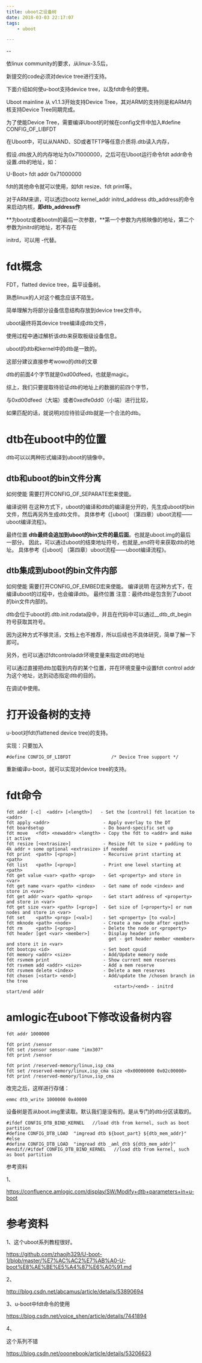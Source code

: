 ```yaml
---
title: uboot之设备树
date: 2018-03-03 22:17:07
tags:
	- uboot

---
```


--

依linux community的要求，从linux-3.5后，

新提交的code必须对device tree进行支持。

下面介绍如何使u-boot支持device tree，以及fdt命令的使用。



Uboot mainline 从 v1.1.3开始支持Device Tree，其对ARM的支持则是和ARM内核支持Device Tree同期完成。

为了使能Device Tree，需要编译Uboot的时候在config文件中加入#define CONFIG_OF_LIBFDT

在Uboot中，可以从NAND、SD或者TFTP等任意介质将.dtb读入内存，

假设.dtb放入的内存地址为0x71000000，之后可在Uboot运行命令fdt addr命令设置.dtb的地址，如：

U-Boot> fdt addr 0x71000000

fdt的其他命令就可以使用，如fdt resize、fdt print等。



对于ARM来讲，可以透过bootz kernel_addr initrd_address dtb_address的命令来启动内核，**即dtb_address作**

**为bootz或者bootm的最后一次参数，**第一个参数为内核映像的地址，第二个参数为initrd的地址，若不存在

initrd，可以用 -代替。       

# fdt概念

FDT，flatted device tree，扁平设备树。

熟悉linux的人对这个概念应该不陌生。

简单理解为将部分设备信息结构存放到device tree文件中。

uboot最终将其device tree编译成dtb文件，

使用过程中通过解析该dtb来获取板级设备信息。

uboot的dtb和kernel中的dtb是一致的。

这部分建议直接参考wowo的dtb的文章

dtb的前面4个字节就是0xd00dfeed，也就是magic。

综上，我们只要提取待验证dtb的地址上的数据的前四个字节，

与0xd00dfeed（大端）或者0xedfe0dd0（小端）进行比较，

如果匹配的话，就说明对应待验证dtb就是一个合法的dtb。

# dtb在uboot中的位置

dtb可以以两种形式编译到uboot的镜像中。

## dtb和uboot的bin文件分离

如何使能
需要打开CONFIG_OF_SEPARATE宏来使能。

编译说明
在这种方式下，uboot的编译和dtb的编译是分开的，先生成uboot的bin文件，然后再另外生成dtb文件。
具体参考《[uboot] （第四章）uboot流程——uboot编译流程》。

最终位置
**dtb最终会追加到uboot的bin文件的最后面**。也就是uboot.img的最后一部分。
因此，可以通过uboot的结束地址符号，也就是_end符号来获取dtb的地址。
具体参考《[uboot] （第四章）uboot流程——uboot编译流程》。

## dtb集成到uboot的bin文件内部

如何使能
需要打开CONFIG_OF_EMBED宏来使能。
编译说明
在这种方式下，在编译uboot的过程中，也会编译dtb。
最终位置
注意：最终dtb是包含到了uboot的bin文件内部的。

dtb会位于uboot的.dtb.init.rodata段中，并且在代码中可以通过__dtb_dt_begin符号获取其符号。

因为这种方式不够灵活，文档上也不推荐，所以后续也不具体研究，简单了解一下即可。

另外，也可以通过fdtcontroladdr环境变量来指定dtb的地址

可以通过直接把dtb加载到内存的某个位置，并在环境变量中设置fdt control addr为这个地址，达到动态指定dtb的目的。

在调试中使用。



# 打开设备树的支持

u-boot对fdt(flattened device tree)的支持。

实现：只要加入

```
#define CONFIG_OF_LIBFDT               /* Device Tree support */
```

重新编译u-boot，就可以实现对device tree的支持。

# fdt命令

```
fdt addr [-c]  <addr> [<length>]   - Set the [control] fdt location to <addr>
fdt apply <addr>                    - Apply overlay to the DT
fdt boardsetup                      - Do board-specific set up
fdt move   <fdt> <newaddr> <length> - Copy the fdt to <addr> and make it active
fdt resize [<extrasize>]            - Resize fdt to size + padding to 4k addr + some optional <extrasize> if needed
fdt print  <path> [<prop>]          - Recursive print starting at <path>
fdt list   <path> [<prop>]          - Print one level starting at <path>
fdt get value <var> <path> <prop>   - Get <property> and store in <var>
fdt get name <var> <path> <index>   - Get name of node <index> and store in <var>
fdt get addr <var> <path> <prop>    - Get start address of <property> and store in <var>
fdt get size <var> <path> [<prop>]  - Get size of [<property>] or num nodes and store in <var>
fdt set    <path> <prop> [<val>]    - Set <property> [to <val>]
fdt mknode <path> <node>            - Create a new node after <path>
fdt rm     <path> [<prop>]          - Delete the node or <property>
fdt header [get <var> <member>]     - Display header info
                                      get - get header member <member> and store it in <var>
fdt bootcpu <id>                    - Set boot cpuid
fdt memory <addr> <size>            - Add/Update memory node
fdt rsvmem print                    - Show current mem reserves
fdt rsvmem add <addr> <size>        - Add a mem reserve
fdt rsvmem delete <index>           - Delete a mem reserves
fdt chosen [<start> <end>]          - Add/update the /chosen branch in the tree
                                        <start>/<end> - initrd start/end addr
```



# amlogic在uboot下修改设备树内容

```
fdt addr 1000000

fdt print /sensor
fdt set /sensor sensor-name "imx307"
fdt print /sensor

fdt print /reserved-memory/linux,isp_cma
fdt set /reserved-memory/linux,isp_cma size <0x00000000 0x02c00000>
fdt print /reserved-memory/linux,isp_cma
```

改完之后，这样进行存储：

```
emmc dtb_write 1000000 0x40000 
```



设备树是否从boot.img里读取。默认我们是没有的。是从专门的dtb分区读取的。

```
#ifdef CONFIG_DTB_BIND_KERNEL	//load dtb from kernel, such as boot partition
#define CONFIG_DTB_LOAD  "imgread dtb ${boot_part} ${dtb_mem_addr}"
#else
#define CONFIG_DTB_LOAD  "imgread dtb _aml_dtb ${dtb_mem_addr}"
#endif//#ifdef CONFIG_DTB_BIND_KERNEL	//load dtb from kernel, such as boot partition
```



参考资料

1、

https://confluence.amlogic.com/display/SW/Modify+dtb+parameters+in+u-boot



# 参考资料

1、这个uboot系列教程很好。

https://github.com/zhaojh329/U-boot-1/blob/master/%E7%AC%AC2%E7%AB%A0-U-boot%E8%AE%BE%E5%A4%87%E6%A0%91.md

2、

http://blog.csdn.net/abcamus/article/details/53890694

3、u-boot中fdt命令的使用

https://blog.csdn.net/voice_shen/article/details/7441894

4、

这个系列不错

https://blog.csdn.net/ooonebook/article/details/53206623

